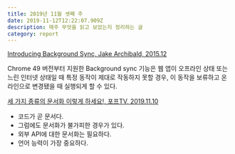 ```yaml
---
title: 2019년 11월 셋째 주
date: 2019-11-12T12:22:07.909Z
description: 매주 무엇을 읽고 보았는지 정리하는 글
category: report
---
```


[Introducing Background Sync, Jake Archibald, 2015.12](https://developers.google.com/web/updates/2015/12/background-sync)

Chrome 49 버전부터 지원한 Background sync 기능은 웹 앱이 오프라인 상태 또는 느린 인터넷 상태일 때 특정 동작이 제대로 작동하지 못할 경우, 이 동작을 보류하고 온라인으로 변경됐을 때 실행되게 할 수 있다.

[세 가지 종류의 문서화 이렇게 하세요!, 포프TV, 2019.11.10](https://www.youtube.com/watch?v=lBxXKJyAJ28)

- 코드가 곧 문서다.
- 그럼에도 문서화가 불가피한 경우가 있다.
- 외부 API에 대한 문서화는 필요하다.
- 언어 능력이 가장 중요하다.
